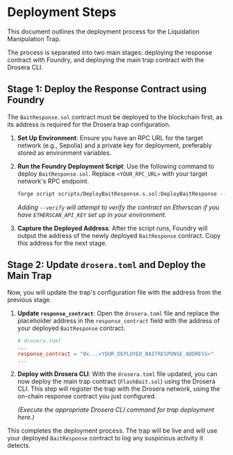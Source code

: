 # Deployment Steps

This document outlines the deployment process for the Liquidation Manipulation Trap.

The process is separated into two main stages: deploying the response contract with Foundry, and deploying the main trap contract with the Drosera CLI.

## Stage 1: Deploy the Response Contract using Foundry

The `BaitResponse.sol` contract must be deployed to the blockchain first, as its address is required for the Drosera trap configuration.

1.  **Set Up Environment**: Ensure you have an RPC URL for the target network (e.g., Sepolia) and a private key for deployment, preferably stored as environment variables.

2.  **Run the Foundry Deployment Script**: Use the following command to deploy `BaitResponse.sol`. Replace `<YOUR_RPC_URL>` with your target network's RPC endpoint.

    ```bash
    forge script scripts/DeployBaitResponse.s.sol:DeployBaitResponse --rpc-url <YOUR_RPC_URL> --broadcast --verify
    ```
    *Adding `--verify` will attempt to verify the contract on Etherscan if you have `ETHERSCAN_API_KEY` set up in your environment.*

3.  **Capture the Deployed Address**: After the script runs, Foundry will output the address of the newly deployed `BaitResponse` contract. Copy this address for the next stage.

## Stage 2: Update `drosera.toml` and Deploy the Main Trap

Now, you will update the trap's configuration file with the address from the previous stage.

1.  **Update `response_contract`**: Open the `drosera.toml` file and replace the placeholder address in the `response_contract` field with the address of your deployed `BaitResponse` contract.

    ```toml
    # drosera.toml
    ...
    response_contract = "0x...<YOUR_DEPLOYED_BAITRESPONSE_ADDRESS>"
    ...
    ```

2.  **Deploy with Drosera CLI**: With the `drosera.toml` file updated, you can now deploy the main trap contract (`FlashBait.sol`) using the Drosera CLI. This step will register the trap with the Drosera network, using the on-chain response contract you just configured.

    *(Execute the appropriate Drosera CLI command for trap deployment here.)*

This completes the deployment process. The trap will be live and will use your deployed `BaitResponse` contract to log any suspicious activity it detects.
